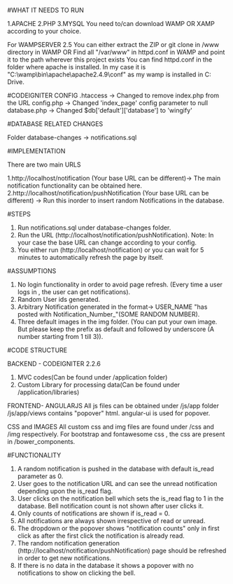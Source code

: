 #WHAT IT NEEDS TO RUN

1.APACHE
2.PHP
3.MYSQL
You need to/can download WAMP OR XAMP according to your choice.

For WAMPSERVER 2.5
You can either extract the ZIP or git clone in /www directory in WAMP
OR
Find all "/var/www" in httpd.conf in WAMP and point it to the path wherever this project exists
You can find httpd.conf in the folder where apache is installed.
In my case it is "C:\wamp\bin\apache\apache2.4.9\conf\" as my wamp is installed in C: Drive.

#CODEIGNITER CONFIG
.htaccess -> Changed to remove index.php from the URL
config.php -> Changed 'index_page' config parameter to null
database.php -> Changed $db['default']['database'] to 'wingify'

#DATABASE RELATED CHANGES

Folder
database-changes -> notifications.sql

#IMPLEMENTATION

There are two main URLS

1.http://localhost/notification (Your base URL can be different)-> The main notification functionality can be obtained here.
2.http://localhost/notification/pushNotification (Your base URL can be different) -> Run this inorder to insert random Notifications in the database.

#STEPS

1. Run notifications.sql under database-changes folder.
2. Run the URL (http://localhost/notification/pushNotification). Note: In your case the base URL can change according to your config.
3. You either run (http://localhost/notification) or you can wait for 5 minutes to automatically refresh the page by itself.

#ASSUMPTIONS

1. No login functionality in order to avoid page refresh. (Every time a user logs in , the user can get notifications).
2. Random User ids generated.
3. Arbitrary Notification generated in the format-> USER_NAME "has posted with Notification_Number_"(SOME RANDOM NUMBER).
4. Three default images in the img folder. (You can put your own image. But please keep the prefix as default and followed by underscore (A number starting from 1 till 3)).

#CODE STRUCTURE

BACKEND - CODEIGNITER 2.2.6
1. MVC codes(Can be found under /application folder)
2. Custom Library for processing data(Can be found under /application/libraries)

FRONTEND- ANGULARJS
All js files can be obtained under /js/app folder
/js/app/views contains "popover" html.
angular-ui is used for popover.

CSS and IMAGES
All custom css and img files are found under /css and /img respectively.
For bootstrap and fontawesome css , the css are present in /bower_components.

#FUNCTIONALITY

1. A random notification is pushed in the database with default is_read parameter as 0.
2. User goes to the notification URL and can see the unread notification depending upon the is_read flag.
3. User clicks on the notification bell which sets the is_read flag to 1 in the database. Bell notification count is not shown after user clicks it.
4. Only counts of notifications are shown if is_read = 0.
5. All notifications are always shown irrespective of read or unread.
6. The dropdown or the popover shows "notification counts" only in first click as after the first click the notification is already read.
7. The random notification generation (http://localhost/notification/pushNotification) page should be refreshed in order to get new notifications.
8. If there is no data in the database it shows a popover with no notifications to show on clicking the bell.

